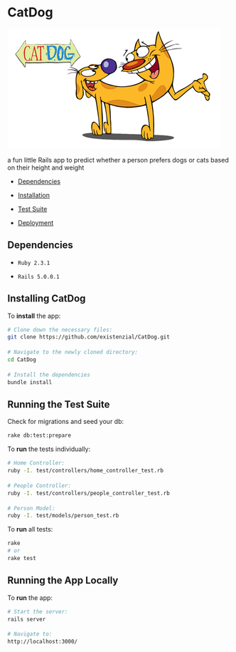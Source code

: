 # CatDog
![CatDog](app/assets/images/logo.png)

a fun little Rails app to predict whether a person prefers dogs or cats based on their height and weight

* [Dependencies](#dependencies)

* [Installation](#installation)

* [Test Suite](#testing)

* [Deployment](#deployment)

## <a name="dependencies"></a> Dependencies

* ```Ruby 2.3.1```

* ```Rails 5.0.0.1```

## <a name="installation"></a> Installing CatDog
To **install** the app:

```bash
# Clone down the necessary files:
git clone https://github.com/existenzial/CatDog.git

# Navigate to the newly cloned directory:
cd CatDog

# Install the dependencies
bundle install
```
## <a name="testing"></a>Running the Test Suite
Check for migrations and seed your db:
```bash
rake db:test:prepare
```

To **run** the tests individually:
```bash
# Home Controller:
ruby -I. test/controllers/home_controller_test.rb

# People Controller:
ruby -I. test/controllers/people_controller_test.rb

# Person Model:
ruby -I. test/models/person_test.rb
```
To **run** all tests:
```bash
rake
# or
rake test
```

## <a name="deployment"></a>Running the App Locally
To **run** the app:

```bash
# Start the server:
rails server

# Navigate to:
http://localhost:3000/
```